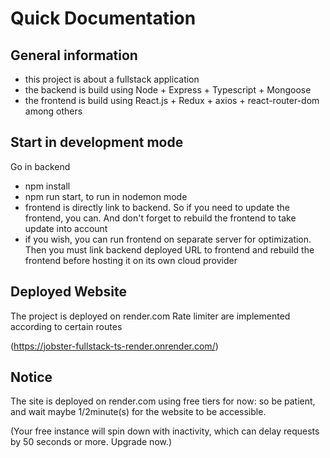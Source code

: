 
# Quick Documentation

## General information

- this project is about a fullstack application
- the backend is build using Node + Express + Typescript + Mongoose
- the frontend is build using React.js + Redux + axios + react-router-dom among others

## Start in development mode

Go in backend

- npm install
- npm run start, to run in nodemon mode
- frontend is directly link to backend. So if you need to update the frontend, you can. And don't forget to rebuild the frontend to take update into account
- if you wish, you can run frontend on separate server for optimization. Then you must link backend deployed URL to frontend and rebuild the frontend before hosting it on its own cloud provider 

## Deployed Website

The project is deployed on render.com
Rate limiter are implemented according to certain routes

(<https://jobster-fullstack-ts-render.onrender.com/>)

## Notice

The site is deployed on render.com using free tiers for now: so be patient, and wait maybe 1/2minute(s) for the website to be accessible.

(Your free instance will spin down with inactivity, which can delay requests by 50 seconds or more. Upgrade now.)
